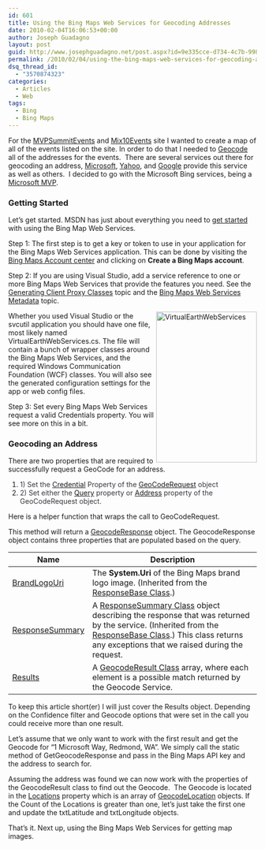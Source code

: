 ```yaml
---
id: 601
title: Using the Bing Maps Web Services for Geocoding Addresses
date: 2010-02-04T16:06:53+00:00
author: Joseph Guadagno
layout: post
guid: http://www.josephguadagno.net/post.aspx?id=9e335cce-d734-4c7b-9980-363f5379a152
permalink: /2010/02/04/using-the-bing-maps-web-services-for-geocoding-addresses/
dsq_thread_id:
  - "3570874323"
categories:
  - Articles
  - Web
tags:
  - Bing
  - Bing Maps
---
```

For the <a href="http://www.mvpsummitevents.com/" target="_blank">MVPSummitEvents</a> and <a href="http://www.visitmixevents.info" target="_blank">Mix10Events</a> site I wanted to create a map of all of the events listed on the site. In order to do that I needed to <a href="http://en.wikipedia.org/wiki/Geocoding" target="_blank">Geocode</a> all of the addresses for the events.  There are several services out there for geocoding an address, <a href="http://msdn.microsoft.com/en-us/library/cc966793.aspx" target="_blank">Microsoft</a>, <a href="http://developer.yahoo.com/maps/rest/V1/geocode.html" target="_blank">Yahoo</a>, and <a href="http://code.google.com/apis/maps/documentation/geocoding/" target="_blank">Google</a> provide this service as well as others.  I decided to go with the Microsoft Bing services, being a <a href="	https://mvp.support.microsoft.com/profile=4C0083AE-C0DE-4F05-A179-D9072AF2EA2B" target="_blank">Microsoft MVP</a>.
<h3>Getting Started</h3>
Let’s get started. MSDN has just about everything you need to <a href="http://msdn.microsoft.com/en-us/library/cc966926.aspx" target="_blank">get started</a> with using the Bing Map Web Services.

Step 1: The first step is to get a key or token to use in your application for the Bing Maps Web Services application. This can be done by visiting the <a href="https://www.bingmapsportal.com" target="_blank">Bing Maps Account center</a> and clicking on <strong>Create a Bing Maps account</strong>.

Step 2: If you are using Visual Studio, add a service reference to one or more Bing Maps Web Services that provide the features you need. See the <a href="http://msdn.microsoft.com/en-us/library/cc980833.aspx">Generating Client Proxy Classes</a> topic and the <a href="http://msdn.microsoft.com/en-us/library/cc966738.aspx">Bing Maps Web Services Metadata</a> topic.

<a href="http://1222-7915.el-alt.com/wp-content/uploads/2015/03/VirtualEarthWebServices.png"><img style="display: inline; margin-left: 0px; margin-right: 0px; border-width: 0px;" title="VirtualEarthWebServices" src="http://1222-7915.el-alt.com/wp-content/uploads/2015/03/VirtualEarthWebServices_thumb.png" alt="VirtualEarthWebServices" width="204" height="306" align="right" border="0" /></a>Whether you used Visual Studio or the svcutil application you should have one file, most likely named VirtualEarthWebServices.cs. The file will contain a bunch of wrapper classes around the Bing Maps Web Services, and the required Windows Communication Foundation (WCF) classes. You will also see the generated configuration settings for the app or web config files.

Step 3: Set every Bing Maps Web Services request a valid Credentials property. You will see more on this in a bit.
<h3>Geocoding an Address</h3>
There are two properties that are required to successfully request a GeoCode for an address.
<ol>
	<li><span style="color: #35383d;">1) Set the <a href="http://msdn.microsoft.com/en-us/library/cc966923.aspx" target="_blank">Credential</a> Property of the <a href="http://msdn.microsoft.com/en-us/library/cc980924.aspx" target="_blank">GeoCodeRequest</a> object</span></li>
	<li><span style="color: #35383d;">2) Set either the <a href="http://msdn.microsoft.com/en-us/library/cc981130.aspx" target="_blank">Query</a> property or <a href="http://msdn.microsoft.com/en-us/library/cc966788.aspx" target="_blank">Address</a> property of the GeoCodeRequest object.</span></li>
</ol>
Here is a helper function that wraps the call to GeoCodeRequest.

<script src="https://gist.github.com/jguadagno/30b818e2495235d208cf74a5e1708a2b.js"></script>

This method will return a <a href="http://msdn.microsoft.com/en-us/library/cc980928.aspx" target="_blank">GeocodeResponse</a> object. The GeocodeResponse object contains three properties that are populated based on the query.
<table class="table table-striped table-bordered">
<thead>
<tr>
<th>Name</td>
<th>Description</td>
</tr>
</thead>
<tbody>
<tr>
<td><a href="http://msdn.microsoft.com/en-us/library/ee692183.aspx">BrandLogoUri</a></td>
<td>The <strong>System.Uri</strong> of the Bing Maps brand logo image. (Inherited from the <a href="http://msdn.microsoft.com/en-us/library/cc981076.aspx">ResponseBase Class</a>.)</td>
</tr>
<tr>
<td><a href="http://msdn.microsoft.com/en-us/library/cc980964.aspx">ResponseSummary</a></td>
<td>A <a href="http://msdn.microsoft.com/en-us/library/cc980902.aspx">ResponseSummary Class</a> object describing the response that was returned by the service. (Inherited from the <a href="http://msdn.microsoft.com/en-us/library/cc981076.aspx">ResponseBase Class</a>.) This class returns any exceptions that we raised during the request.</td>
</tr>
<tr>
<td><a href="http://msdn.microsoft.com/en-us/library/cc980800.aspx">Results</a></td>
<td>A <a href="http://msdn.microsoft.com/en-us/library/cc980950.aspx">GeocodeResult Class</a> array, where each element is a possible match returned by the Geocode Service.</td>
</tr>
</tbody>
</table>

<p>To keep this article short(er) I will just cover the Results object. Depending on the Confidence filter and Geocode options that were set in the call you could receive more than one result.</p>

<p>Let’s assume that we only want to work with the first result and get the Geocode for “1 Microsoft Way, Redmond, WA”. We simply call the static method of GetGeocodeResponse and pass in the Bing Maps API key and the address to search for.</p>

<script src="https://gist.github.com/jguadagno/02618151c37530de544016a93df84b62.js"></script>

<p>Assuming the address was found we can now work with the properties of the GeocodeResult class to find out the Geocode.  The Geocode is located in the <a href="http://msdn.microsoft.com/en-us/library/cc966919.aspx" target="_blank">Locations</a> property which is an array of <a href="http://msdn.microsoft.com/en-us/library/cc966778.aspx" target="_blank">GeocodeLocation</a> objects. If the Count of the Locations is greater than one, let’s just take the first one and update the txtLatitude and txtLongitude objects.</p>

<script src="https://gist.github.com/jguadagno/22564b9e6bbe41f354843b8b4a0c1488.js"></script>

<p>That’s it. Next up, using the Bing Maps Web Services for getting map images.</p>